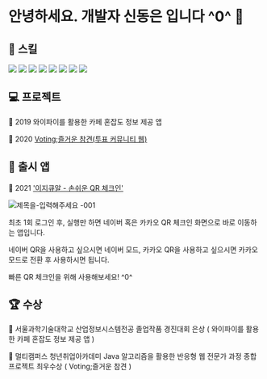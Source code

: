 # 안녕하세요. 개발자 신동은 입니다 ^0^ 👋

## 🔧 스킬
 <img src="https://img.shields.io/badge/Java-007396?style=flat-square&logo=Java&logoColor=white"/>&nbsp;<img src="https://img.shields.io/badge/JavaScript-F7DF1E?style=flat-square&logo=JavaScript&logoColor=white"/>&nbsp;<img src="https://img.shields.io/badge/HTML-E34F26?style=flat-square&logo=HTML5&logoColor=white"/>&nbsp;<img src="https://img.shields.io/badge/CSS-1572B6?style=flat-square&logo=CSS3&logoColor=white"/>&nbsp;<img src="https://img.shields.io/badge/MySQL-4479A1?style=flat-square&logo=MySQL&logoColor=white"/>&nbsp;<img src="https://img.shields.io/badge/oracleSQL-F80000?style=flat-square&logo=Oracle&logoColor=white"/>&nbsp;<img src="https://img.shields.io/badge/Spring-6DB33F?style=flat-square&logo=Spring&logoColor=white"/>&nbsp;<img src="https://img.shields.io/badge/AndroidStudio-3DDC84?style=flat-square&logo=Android&logoColor=white"/> 
 
## 💻 프로젝트
  📁 2019 와이파이를 활용한 카페 혼잡도 정보 제공 앱
  
  📁 2020 [Voting;즐거운 참견(투표 커뮤니티 웹)](https://github.com/ChanJun-Park/VotingProject)

## 📱 출시 앱
  💁 2021 ['이지큐알 - 손쉬운 QR 체크인'](https://play.google.com/store/apps/details?id=jeongwookdongeun.easyqrcheckin)
   
   ![제목을-입력해주세요 -001](https://user-images.githubusercontent.com/68309632/120252342-39407600-c2bf-11eb-942d-30cf6b14982e.png)
   
   최초 1회 로그인 후, 실행만 하면 네이버 혹은 카카오 QR 체크인 화면으로 바로 이동하는 앱입니다.
   
   네이버 QR을 사용하고 싶으시면 네이버 모드, 카카오 QR을 사용하고 싶으시면 카카오 모드로 전환 후 사용하시면 됩니다.
   
   빠른 QR 체크인을 위해 사용해보세요! ^0^

## 🏆 수상
🥈 서울과학기술대학교 산업정보시스템전공 졸업작품 경진대회 은상 ( 와이파이를 활용한 카페 혼잡도 정보 제공 앱 )

🥇 멀티캠퍼스 청년취업아카데미 Java 알고리즘을 활용한 반응형 웹 전문가 과정 종합 프로젝트 최우수상 ( Voting;즐거운 참견 )

